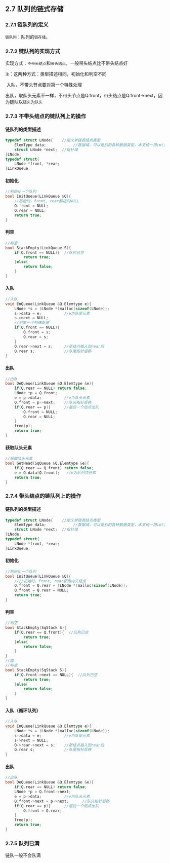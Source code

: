 ## 2.7 队列的链式存储

### 2.7.1 链队列的定义

`链队列`：队列的`链存储`。

### 2.7.2 链队列的实现方式

实现方式：`不带头结点`和`带头结点`，一般带头结点比不带头结点好

`注`：这两种方式：类型描述相同，初始化和判空不同

​		   入队，不带头节点要对第一个特殊处理

​           出队，取队头元素不一样，不带头节点是Q.front，带头结点是Q.front->next，因为链队以`链头`为`队头`

### 2.7.3 不带头结点的链队列上的操作

#### 链队列的类型描述

```C
typedef struct LNode{    //定义单链表结点类型
	ElemType data;            //数据域，可以是别的各种数据类型，本文统一用int类型
	struct LNode *next;  //指针域
}LNode;
typedef struct{
    LNode *front, *rear;
}LinkQueue;
```

#### 初始化

```C
//初始化一个队列
bool InitQueue(LinkQueue &Q){
    //初始时，front, rear都指向NULL
	Q.front = NULL;
    Q.rear = NULL;
	return true;
}
```

#### 判空

```c
//判空
bool StackEmpty(LinkQueue S){
    if(Q.front == NULL){  //队列已空
        return true;
    }else{
        return false;
    }
}
```

#### 入队

```c
//入队
void EnQueue(LinkQueue &Q,Elemtype e){
	LNode *s = (LNode *)malloc(sizeof(LNode));
	s->data = e;		  //e为队尾元素
    s->next = NULL;
    //对第一个特殊处理
    if(Q.front == NULL){
        Q.front = s;
        Q.rear = s;
    }
    Q.rear->next = s;     //新结点插入到rear后
    Q.rear s;             //队尾指针后移
}
```

#### 出队

```c
//出队
bool DeQueue(LinkQueue &Q,Elemtype &e){
	if(Q.rear == NULL) return false;
	LNode *p = Q.front;
    e = p->data;          //e为队头元素
    Q.front = p->next;	  //队头指针后移
    if(Q.rear == p){      //最后一个结点出队
        Q.front = NULL;
        Q.rear = NULL;
    }
    free(p);
    return true;
}
```

#### 获取队头元素

```c
//获取队头元素
bool GetHead(SqQueue &Q,Elemtype &e){
	if(Q.rear == Q.front) return false;
	e = Q.data[Q.front];   //e为队列顶元素
    return true;
}
```

### 2.7.4 带头结点的链队列上的操作

#### 链队列的类型描述

```C
typedef struct LNode{    //定义单链表结点类型
	ElemType data;            //数据域，可以是别的各种数据类型，本文统一用int类型
	struct LNode *next;  //指针域
}LNode;
typedef struct{
    LNode *front, *rear;
}LinkQueue;
```

#### 初始化

```c
//初始化一个队列
bool InitQueue(LinkQueue &Q){
    ////初始时，front, rear都指向头结点
	Q.front = Q.rear = (LNode *)malloc(sizeof(LNode));
	Q.front = Q.rear = NULL;
	return true;
}
```

#### 判空

```c
//判空
bool StackEmpty(SqStack S){
    if(Q.rear == Q.front){  //队列已空
        return true;
    }else{
        return false;
    }
}
//或
//判空
bool StackEmpty(SqStack S){
    if(Q.front->next == NULL){  //队列已空
        return true;
    }else{
        return false;
    }
}
```

#### 入队（循环队列）

```c
//入队
void EnQueue(LinkQueue &Q,Elemtype e){
	LNode *s = (LNode *)malloc(sizeof(LNode));
	s->data = e;		  //e为队尾元素
    s->next = NULL;
    Q->rear->next = s;    //新结点插入到rear后
    Q.rear s;             //队尾指针后移
}
```

#### 出队

```c
//出队
bool DeQueue(LinkQueue &Q,Elemtype &e){
	if(Q.rear == NULL) return false;
	LNode *p = Q.front->next;
    e = p->data;          //e为队头元素
    Q.front->next = p->next;	  //队头指针后移
    if(Q.rear == p){      //最后一个结点出队
        Q.front = Q.rear;
    }
    free(p);
    return true;
}
```

### 2.7.5 队列已满

链队一般不会队满